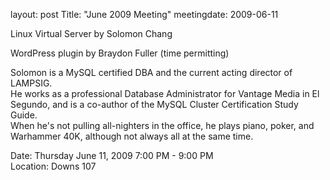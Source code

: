 layout: post
Title: "June 2009 Meeting"
meetingdate: 2009-06-11

Linux Virtual Server by Solomon Chang                                          
                                                                             
WordPress plugin by Braydon Fuller (time permitting)                           
                                                                             
Solomon is a MySQL certified DBA and the current acting director of LAMPSIG.   
He works as a professional Database Administrator for Vantage Media in El      
Segundo, and is a co-author of the MySQL Cluster Certification Study Guide.    
When he's not pulling all-nighters in the office, he plays piano, poker, and   
Warhammer 40K, although not always all at the same time.                       
                                                                             
Date: Thursday June 11, 2009 7:00 PM - 9:00 PM                                   
Location: Downs 107                                         
